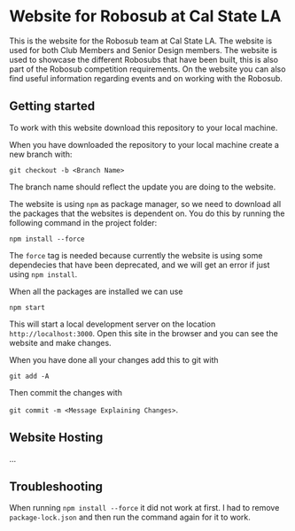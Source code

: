 # Website for Robosub at Cal State LA
This is the website for the Robosub team at Cal State LA. The website is used for both Club Members and Senior Design members.
The website is used to showcase the different Robosubs that have been built, this is also part of the Robosub competition requirements.
On the website you can also find useful information regarding events and on working with the Robosub.

## Getting started
To work with this website download this repository to your local machine.

When you have downloaded the repository to your local machine create a new branch with:

`git checkout -b <Branch Name>`

The branch name should reflect the update you are doing to the website.

The website is using `npm` as package manager, so we need to download all the packages that the websites is dependent on. You do this by running the following command in the project folder:

`npm install --force`

The `force` tag is needed because currently the website is using some dependecies that have been deprecated, and we will get an error if just using `npm install`.

When all the packages are installed we can use

`npm start`

This will start a local development server on the location `http://localhost:3000`.
Open this site in the browser and you can see the website and make changes.

When you have done all your changes add this to git with

`git add -A`

Then commit the changes with

`git commit -m <Message Explaining Changes>`.



## Website Hosting
...

## Troubleshooting
When running `npm install --force` it did not work at first. I had to remove `package-lock.json` and then run the command again for it to work.
